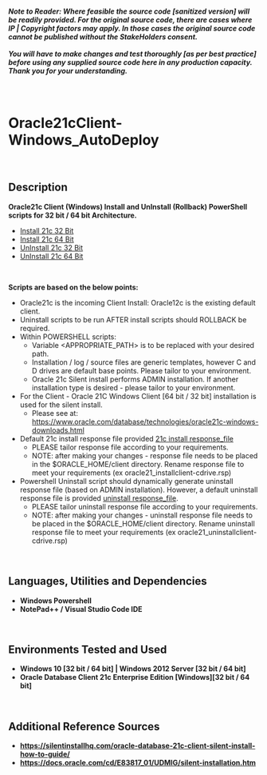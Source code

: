 <h5><b><i>Note to Reader: Where feasible the source code [sanitized version] will be readily provided. For the original source code, there are cases where IP | Copyright factors may apply. In those cases the original source code cannot be published without the StakeHolders consent. 
<br/>
<br/>
You will have to make changes and test thoroughly [as per best practice] before using any supplied source code here in any production capacity. Thank you for your understanding.</b></i></h5>
<br/>
  
<h1>Oracle21cClient-Windows_AutoDeploy</h1>
<br/>


<h2>Description</h2>
<b>Oracle21c Client (Windows) Install and UnInstall (Rollback) PowerShell scripts for 32 bit / 64 bit Architecture.</b>

  - [Install 21c 32 Bit](https://github.com/psZh3ePNj0/Oracle21cClient-Windows_AutoDeploy/blob/main/Install_21c32.ps1)
  - [Install 21c 64 Bit](https://github.com/psZh3ePNj0/Oracle21cClient-Windows_AutoDeploy/blob/main/Install_21c64.ps1)
  - [UnInstall 21c 32 Bit](https://github.com/psZh3ePNj0/Oracle21cClient-Windows_AutoDeploy/blob/main/UnInstall_21c32.ps1)
  - [UnInstall 21c 64 Bit](https://github.com/psZh3ePNj0/Oracle21cClient-Windows_AutoDeploy/blob/main/Install_21c64.ps1)
<br/>  


<b>Scripts are based on the below points:</b>
<br/>

  - Oracle21c is the incoming Client Install: Oracle12c is the existing default client.
  - Uninstall scripts to be run AFTER install scripts should ROLLBACK be required. 
  - Within POWERSHELL scripts:
    - Variable <APPROPRIATE_PATH> is to be replaced with your desired path.
    - Installation / log / source files are generic templates, however C and D drives are default base points. Please tailor to your environment.
    - Oracle 21c Silent install performs ADMIN installation. If another installation type is desired - please tailor to your environment.
  - For the Client -  Oracle 21C Windows Client [64 bit / 32 bit] installation is used for the silent install. 
    - Please see at: https://www.oracle.com/database/technologies/oracle21c-windows-downloads.html
  - Default 21c install response file provided [21c install response_file](https://github.com/psZh3ePNj0/Oracle21cClient-Windows_AutoDeploy/blob/main/install_oracle_client_administrator_21c.rsp)
    - PLEASE tailor response file according to your requirements. 
    - NOTE: after making your changes - response file needs to be placed in the $ORACLE_HOME/client directory. Rename response file to meet your requirements (ex oracle21_installclient-cdrive.rsp)
  - Powershell Uninstall script should dynamically generate uninstall response file (based on ADMIN installation). However, a default uninstall response file is provided [uninstall response_file](https://github.com/psZh3ePNj0/Oracle21cClient-Windows_AutoDeploy/blob/main/deinstall_OraClientHome.rsp). 
    - PLEASE tailor uninstall response file according to your requirements. 
    - NOTE: after making your changes - uninstall response file needs to be placed in the $ORACLE_HOME/client directory. Rename uninstall response file to meet your requirements (ex oracle21_uninstallclient-cdrive.rsp)

<br/>


<h2>Languages, Utilities and Dependencies </h2>

- <b>Windows Powershell</b>
- <b>NotePad++ / Visual Studio Code IDE </b> 
<br/>


<h2>Environments Tested and Used </h2>

- <b>Windows 10 [32 bit / 64 bit] | Windows 2012 Server [32 bit / 64 bit]</b>
- <b>Oracle Database Client 21c Enterprise Edition [Windows][32 bit / 64 bit] </b>
<br/>



<h2>Additional Reference Sources </h2>

- <b>https://silentinstallhq.com/oracle-database-21c-client-silent-install-how-to-guide/</b>
- <b>https://docs.oracle.com/cd/E83817_01/UDMIG/silent-installation.htm</b>
<br/>
